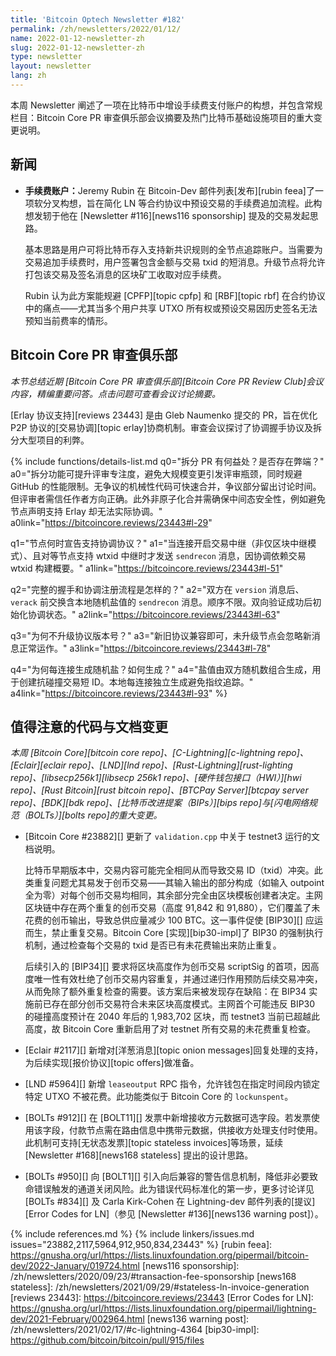 ```yaml
---
title: 'Bitcoin Optech Newsletter #182'
permalink: /zh/newsletters/2022/01/12/
name: 2022-01-12-newsletter-zh
slug: 2022-01-12-newsletter-zh
type: newsletter
layout: newsletter
lang: zh
---
```

本周 Newsletter 阐述了一项在比特币中增设手续费支付账户的构想，并包含常规栏目：Bitcoin Core PR 审查俱乐部会议摘要及热门比特币基础设施项目的重大变更说明。

## 新闻

- ​**​<!--fee-accounts-->​**​**​手续费账户：​**​ Jeremy Rubin 在 Bitcoin-Dev 邮件列表[发布][rubin feea]了一项软分叉构想，旨在简化 LN 等合约协议中预设交易的手续费追加流程。此构想发轫于他在 [Newsletter #116][news116 sponsorship] 提及的交易发起思路。

  基本思路是用户可将比特币存入支持新共识规则的全节点追踪账户。当需要为交易追加手续费时，用户签署包含金额与交易 txid 的短消息。升级节点将允许打包该交易及签名消息的区块矿工收取对应手续费。

  Rubin 认为此方案能规避 [CPFP][topic cpfp] 和 [RBF][topic rbf] 在合约协议中的痛点——尤其当多个用户共享 UTXO 所有权或预设交易因历史签名无法预知当前费率的情形。

## Bitcoin Core PR 审查俱乐部

*本节总结近期 [Bitcoin Core PR 审查俱乐部][Bitcoin Core PR Review Club]会议内容，精编重要问答。点击问题可查看会议讨论摘要。*

[Erlay 协议支持][reviews 23443] 是由 Gleb Naumenko 提交的 PR，旨在优化 P2P 协议的[交易协调][topic erlay]协商机制。审查会议探讨了协调握手协议及拆分大型项目的利弊。

{% include functions/details-list.md
  q0="<!--q0-->拆分 PR 有何益处？是否存在弊端？"
  a0="拆分功能可提升评审专注度，避免大规模变更引发评审瓶颈，同时规避 GitHub 的性能限制。无争议的机械性代码可快速合并，争议部分留出讨论时间。但评审者需信任作者方向正确。此外非原子化合并需确保中间态安全性，例如避免节点声明支持 Erlay 却无法实际协调。"
  a0link="https://bitcoincore.reviews/23443#l-29"

  q1="<!--q1-->节点何时宣告支持协调协议？"
  a1="当连接开启交易中继（非仅区块中继模式）、且对等节点支持 wtxid 中继时才发送 `sendrecon` 消息，因协调依赖交易 wtxid 构建概要。"
  a1link="https://bitcoincore.reviews/23443#l-51"

  q2="<!--q2-->完整的握手和协调注册流程是怎样的？"
  a2="双方在 `version` 消息后、`verack` 前交换含本地随机盐值的 `sendrecon` 消息。顺序不限。双向验证成功后初始化协调状态。"
  a2link="https://bitcoincore.reviews/23443#l-63"

  q3="<!--q3-->为何不升级协议版本号？"
  a3="新旧协议兼容即可，未升级节点会忽略新消息正常运作。"
  a3link="https://bitcoincore.reviews/23443#l-78"

  q4="<!--q4-->为何每连接生成随机盐？如何生成？"
  a4="盐值由双方随机数组合生成，用于创建抗碰撞交易短 ID。本地每连接独立生成避免指纹追踪。"
  a4link="https://bitcoincore.reviews/23443#l-93"
%}

## 值得注意的代码与文档变更

*本周 [Bitcoin Core][bitcoin core repo]、[C-Lightning][c-lightning repo]、[Eclair][eclair repo]、[LND][lnd repo]、[Rust-Lightning][rust-lighting repo]、[libsecp256k1][libsecp 256k1 repo]、[硬件钱包接口（HWI）][hwi repo]、[Rust Bitcoin][rust bitcoin repo]、[BTCPay Server][btcpay server repo]、[BDK][bdk repo]、[比特币改进提案（BIPs）][bips repo]与[闪电网络规范（BOLTs）][bolts repo]的重大变更。*

- [Bitcoin Core #23882][] 更新了 `validation.cpp` 中关于 testnet3 运行的文档说明。

  比特币早期版本中，交易内容可能完全相同从而导致交易 ID（txid）冲突。此类重复问题尤其易发于创币交易——其输入输出的部分构成（如输入 outpoint 全为零）对每个创币交易均相同，其余部分完全由区块模板创建者决定。主网区块链中存在两个重复的创币交易（高度 91,842 和 91,880），它们覆盖了未花费的创币输出，导致总供应量减少 100 BTC。这一事件促使 [BIP30][] 应运而生，禁止重复交易。Bitcoin Core [实现][bip30-impl]了 BIP30 的强制执行机制，通过检查每个交易的 txid 是否已有未花费输出来防止重复。

  后续引入的 [BIP34][] 要求将区块高度作为创币交易 scriptSig 的首项，因高度唯一性有效杜绝了创币交易内容重复，并通过递归作用预防后续交易冲突，从而免除了额外重复检查的需要。该方案后来被发现存在缺陷：在 BIP34 实施前已存在部分创币交易符合未来区块高度模式。主网首个可能违反 BIP30 的碰撞高度预计在 2040 年后的 1,983,702 区块，而 testnet3 当前已超越此高度，故 Bitcoin Core 重新启用了对 testnet 所有交易的未花费重复检查。

- [Eclair #2117][] 新增对[洋葱消息][topic onion messages]回复处理的支持，为后续实现[报价协议][topic offers]做准备。

- [LND #5964][] 新增 `leaseoutput` RPC 指令，允许钱包在指定时间段内锁定特定 UTXO 不被花费。此功能类似于 Bitcoin Core 的 `lockunspent`。

- [BOLTs #912][] 在 [BOLT11][] 发票中新增接收方元数据可选字段。若发票使用该字段，付款节点需在路由信息中携带元数据，供接收方处理支付时使用。此机制可支持[无状态发票][topic stateless invoices]等场景，延续 [Newsletter #168][news168 stateless] 提出的设计思路。

- [BOLTs #950][] 向 [BOLT1][] 引入向后兼容的警告信息机制，降低非必要致命错误触发的通道关闭风险。此为错误代码标准化的第一步，更多讨论详见 [BOLTs #834][] 及 Carla Kirk-Cohen 在 Lightning-dev 邮件列表的[提议][Error Codes for LN]（参见 [Newsletter #136][news136 warning post]）。

{% include references.md %}
{% include linkers/issues.md issues="23882,2117,5964,912,950,834,23443" %}
[rubin feea]: https://gnusha.org/url/https://lists.linuxfoundation.org/pipermail/bitcoin-dev/2022-January/019724.html
[news116 sponsorship]: /zh/newsletters/2020/09/23/#transaction-fee-sponsorship
[news168 stateless]: /zh/newsletters/2021/09/29/#stateless-ln-invoice-generation
[reviews 23443]: https://bitcoincore.reviews/23443
[Error Codes for LN]: https://gnusha.org/url/https://lists.linuxfoundation.org/pipermail/lightning-dev/2021-February/002964.html
[news136 warning post]: /zh/newsletters/2021/02/17/#c-lightning-4364
[bip30-impl]: https://github.com/bitcoin/bitcoin/pull/915/files
